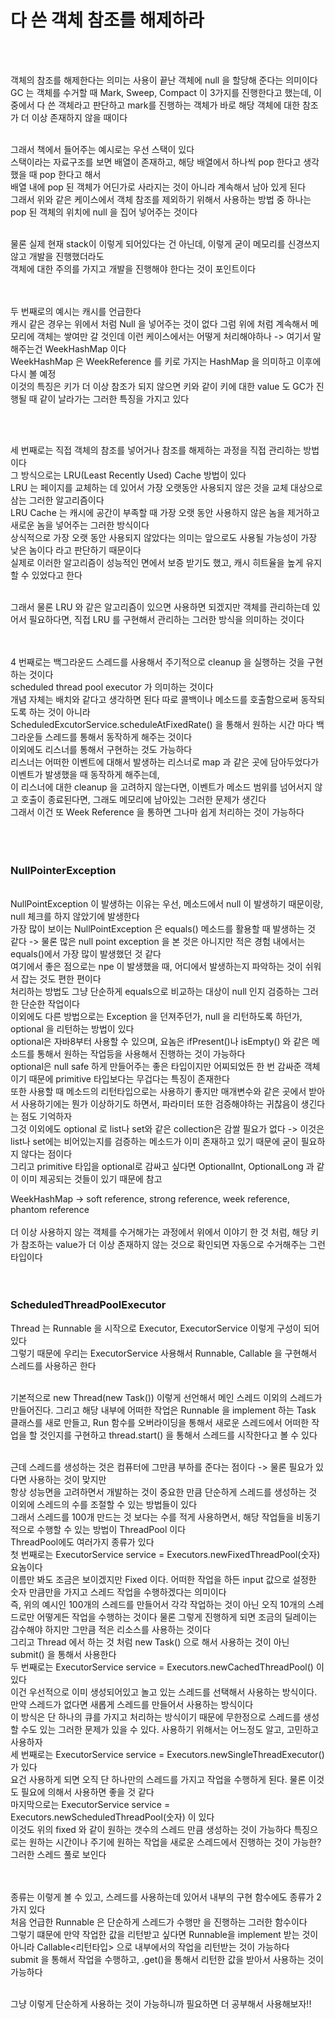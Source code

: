 # 다 쓴 객체 참조를 해제하라

<br><br>

객체의 참조를 해제한다는 의미는 사용이 끝난 객체에 null 을 할당해 준다는 의미이다 <br>
GC 는 객체를 수거할 때 Mark, Sweep, Compact 이 3가지를 진행한다고 했는데, 이 중에서 다 쓴 객체라고 판단하고 mark를 진행하는
객체가 바로 해당 객체에 대한 참조가 더 이상 존재하지 않을 때이다 <br>
<br>

그래서 책에서 들어주는 예시로는 우선 스택이 있다 <br>
스택이라는 자료구조를 보면 배열이 존재하고, 해당 배열에서 하나씩 pop 한다고 생각했을 때 pop 한다고 해서 <br>
배열 내에 pop 된 객체가 어딘가로 사라지는 것이 아니라 계속해서 남아 있게 된다 <br>
그래서 위와 같은 케이스에서 객체 참조를 제외하기 위해서 사용하는 방법 중 하나는 pop 된 객체의 위치에 null 을 집어 넣어주는 것이다 <br>
<br>

물론 실제 현재 stack이 이렇게 되어있다는 건 아닌데, 이렇게 굳이 메모리를 신경쓰지 않고 개발을 진행했더라도 <br>
객체에 대한 주의를 가지고 개발을 진행해야 한다는 것이 포인트이다 <br>
<br><br>

두 번째로의 예시는 캐시를 언급한다 <br>
캐시 같은 경우는 위에서 처럼 Null 을 넣어주는 것이 없다 그럼 위에 처럼 계속해서 메모리에 객체는 쌓여만 갈 것인데 
이런 케이스에서는 어떻게 처리해야하나 -> 여기서 말해주는건 WeekHashMap 이다 <br>
WeekHashMap 은 WeekReference 를 키로 가지는 HashMap 을 의미하고 이후에 다시 볼 예정 <br>
이것의 특징은 키가 더 이상 참조가 되지 않으면 키와 같이 키에 대한 value 도 GC가 진행될 때 같이 날라가는 그러한 특징을 가지고 있다 <br>

<br><br>

세 번째로는 직접 객체의 참조를 넣어거나 참조를 해제하는 과정을 직접 관리하는 방법이다 <br>
그 방식으로는 LRU(Least Recently Used) Cache 방법이 있다 <br>
LRU 는 페이지를 교체하는 데 있어서 가장 오랫동안 사용되지 않은 것을 교체 대상으로 삼는 그러한 알고리즘이다 <br>
LRU Cache 는 캐시에 공간이 부족할 때 가장 오랫 동안 사용하지 않은 놈을 제거하고 새로운 놈을 넣어주는 그러한 방식이다 <br>
상식적으로 가장 오랫 동안 사용되지 않았다는 의미는 앞으로도 사용될 가능성이 가장 낮은 놈이다 라고 판단하기 때문이다 <br>
실제로 이러한 알고리즘이 성능적인 면에서 보증 받기도 했고, 캐시 히트율을 높게 유지할 수 있었다고 한다 <br>
<br>

그래서 물론 LRU 와 같은 알고리즘이 있으면 사용하면 되겠지만 객체를 관리하는데 있어서 필요하다면, 직접 LRU 를 구현해서 관리하는 그러한 방식을 의미하는 것이다 <br>
<br><br>

4 번째로는 백그라운드 스레드를 사용해서 주기적으로 cleanup 을 실행하는 것을 구현하는 것이다 <br>
scheduled thread pool executor 가 의미하는 것이다 <br>
개념 자체는 배치와 같다고 생각하면 된다 따로 콜백이나 메소드를 호출함으로써 동작되도록 하는 것이 아니라 <br>
ScheduledExcutorService.scheduleAtFixedRate() 을 통해서 원하는 시간 마다 백그라운들 스레드를 통해서 동작하게 해주는 것이다 <br>
이외에도 리스너를 통해서 구현하는 것도 가능하다 <br>
리스너는 어떠한 이벤트에 대해서 발생하는 리스너로 map 과 같은 곳에 담아두었다가 이벤트가 발생했을 때 동작하게 해주는데, <br>
이 리스너에 대한 cleanup 을 고려하지 않는다면, 이벤트가 메소드 범위를 넘어서지 않고 호출이 종료된다면, 그래도 메모리에 남아있는 그러한 문제가 생긴다 <br>
그래서 이건 또 Week Reference 을 통하면 그나마 쉽게 처리하는 것이 가능하다 <br>
<br><br><br>

### NullPointerException <br>
<br>
NullPointException 이 발생하는 이유는 우선, 메소드에서 null 이 발생하기 때문이랑, null 체크를 하지 않았기에 발생한다 <br>
가장 많이 보이는 NullPointException 은 equals() 메소드를 활용할 때 발생하는 것 같다 -> 물론 많은 null point exception 을 본 것은 아니지만 적은 경험 내에서는 equals()에서
가장 많이 발생했던 것 같다 <br>
여기에서 좋은 점으로는 npe 이 발생했을 때, 어디에서 발생하는지 파악하는 것이 쉬워서 잡는 것도 편한 편이다 <br>
처리하는 방법도 그냥 단순하게 equals으로 비교하는 대상이 null 인지 검증하는 그러한 단순한 작업이다 <br>
이외에도 다른 방법으로는 Exception 을 던져주던가, null 을 리턴하도록 하던가, optional 을 리턴하는 방법이 있다 <br>
optional은 자바8부터 사용할 수 있으며, 요놈은 ifPresent()나 isEmpty() 와 같은 메소드를 통해서 원하는 작업등을 사용해서 진행하는 것이 가능하다 <br>
optional은 null safe 하게 만들어주는 좋은 타입이지만 어찌되었든 한 번 감싸준 객체이기 때문에 primitive 타입보다는 무겁다는 특징이 존재한다 <br>
또한 사용할 때 메소드의 리턴타입으로는 사용하기 좋지만 매개변수와 같은 곳에서 받아서 사용하기에는 뭔가 이상하기도 하면서, 파라미터 또한 검증해야하는 귀찮음이 생긴다는 점도 기억하자 <br>
그것 이외에도 optional 로 list나 set와 같은 collection은 감쌀 필요가 없다 -> 이것은 list나 set에는 비어있는지를 검증하는 메소드가 이미 존재하고 있기 때문에 굳이 필요하지 않다는 점이다 <br>
그리고 primitive 타입을 optional로 감싸고 싶다면 OptionalInt, OptionalLong 과 같이 이미 제공되는 것들이 있기 때문에 참고 <br>


WeekHashMap -> soft reference, strong reference, week reference, phantom reference <br>
<br>
더 이상 사용하지 않는 객체를 수거해가는 과정에서 위에서 이야기 한 것 처럼, 해당 키가 참조하는 value가 더 이상 존재하지 않는 것으로 확인되면 자동으로 수거해주는 그런 타입이다 <br>
<br><br>


### ScheduledThreadPoolExecutor 
Thread 는 Runnable 을 시작으로 Executor, ExecutorService 이렇게 구성이 되어있다 <br>
그렇기 때문에 우리는 ExecutorService 사용해서 Runnable, Callable 을 구현해서 스레드를 사용하곤 한다 <br>
<br>

기본적으로 new Thread(new Task()) 이렇게 선언해서 메인 스레드 이외의 스레드가 만들어진다. 그리고 해당 내부에 어떠한 작업은 Runnable 을 implement 하는 Task 클래스를 새로 만들고, 
Run 함수를 오버라이딩을 통해서 새로운 스레드에서 어떠한 작업을 할 것인지를 구현하고 thread.start() 을 통해서 스레드를 시작한다고 볼 수 있다 <br>
<br>

근데 스레드를 생성하는 것은 컴퓨터에 그만큼 부하를 준다는 점이다 -> 물론 필요가 있다면 사용하는 것이 맞지만 <br>
항상 성능면을 고려하면서 개발하는 것이 중요한 만큼 단순하게 스레드를 생성하는 것 이외에 스레드의 수를 조절할 수 있는 방법들이 있다 <br>
그래서 스레드를 100개 만드는 것 보다는 수를 적게 사용하면서, 해당 작업들을 비동기적으로 수행할 수 있는 방법이 ThreadPool 이다 <br>
ThreadPool에도 여러가지 종류가 있다 <br>
첫 번째로는 ExecutorService service = Executors.newFixedThreadPool(숫자) 요놈이다 <br>
이름만 봐도 조금은 보이겠지만 Fixed 이다. 어떠한 작업을 하든 input 값으로 설정한 숫자 만큼만을 가지고 스레드 작업을 수행하겠다는 의미이다 <br>
즉, 위의 예시인 100개의 스레드를 만들어서 각각 작업하는 것이 아닌 오직 10개의 스레드로만 어떻게든 작업을 수행하는 것이다 물론 그렇게 진행하게 되면 조금의 딜레이는 감수해야 하지만 그만큼 적은 리소스를 사용하는 것이다 <br>
그리고 Thread 에서 하는 것 처럼 new Task() 으로 해서 사용하는 것이 아닌 submit() 을 통해서 사용한다 <br>
두 번째로는 ExecutorService service = Executors.newCachedThreadPool() 이 있다 <br>
이건 우선적으로 이미 생성되어있고 놀고 있는 스레드를 선택해서 사용하는 방식이다. 만약 스레드가 없다면 새롭게 스레드를 만들어서 사용하는 방식이다 <br>
이 방식은 단 하나의 큐를 가지고 처리하는 방식이기 때문에 무한정으로 스레드를 생성할 수도 있는 그러한 문제가 있을 수 있다. 사용하기 위해서는 어느정도 알고, 고민하고 사용하자 <br>
세 번째로는 ExecutorService service = Executors.newSingleThreadExecutor() 가 있다 <br>
요건 사용하게 되면 오직 단 하나만의 스레드를 가지고 작업을 수행하게 된다. 물론 이것도 필요에 의해서 사용하면 좋을 것 같다 <br>
마지막으로는 ExecutorService service = Executors.newScheduledThreadPool(숫자) 이 있다 <br>
이것도 위의 fixed 와 같이 원하는 갯수의 스레드 만큼 생성하는 것이 가능하다 특징으로는 원하는 시간이나 주기에 원하는 작업을 새로운 스레드에서 진행하는 것이 가능한? 그러한 스레드 풀로 보인다 <br>
<br><br>

종류는 이렇게 볼 수 있고, 스레드를 사용하는데 있어서 내부의 구현 함수에도 종류가 2가지 있다 <br>
처음 언급한 Runnable 은 단순하게 스레드가 수행만 을 진행하는 그러한 함수이다 <br>
그렇기 떄문에 만약 작업한 값을 리턴받고 싶다면 Runnable을 implement 받는 것이 아니라 Callable<리턴타입> 으로 내부에서의 작업을 리턴받는 것이 가능하다 <br>
submit 을 통해서 작업을 수행하고, .get()을 통해서 리턴한 값을 받아서 사용하는 것이 가능하다 <br>
<br>

그냥 이렇게 단순하게 사용하는 것이 가능하니까 필요하면 더 공부해서 사용해보자!! <br>
<br><br>

<br><br><br><br><br><br><br><br><br><br>